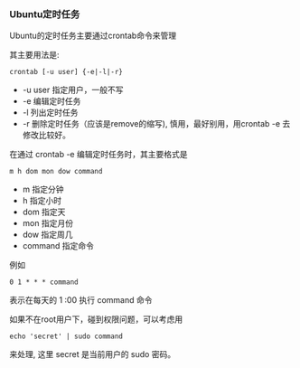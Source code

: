 ### Ubuntu定时任务

Ubuntu的定时任务主要通过crontab命令来管理

其主要用法是:

```
crontab [-u user] {-e|-l|-r}
```

* -u user 指定用户，一般不写
* -e 编辑定时任务
* -l 列出定时任务
* -r 删除定时任务（应该是remove的缩写), 慎用，最好别用，用crontab -e 去修改比较好。



在通过 crontab -e 编辑定时任务时，其主要格式是

```
m h dom mon dow command
```

* m 指定分钟
* h 指定小时
* dom 指定天
* mon 指定月份
* dow 指定周几
* command 指定命令

例如

```
0 1 * * * command
```

表示在每天的 1 :00 执行 command 命令

如果不在root用户下，碰到权限问题，可以考虑用

```
echo 'secret' | sudo command
```

来处理, 这里 secret 是当前用户的 sudo 密码。



